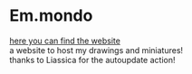 # Em.mondo
<a href="https://emmabelotti.neocities.org">here you can find the website</a> <br>
 a website to host my drawings and miniatures! <br>
thanks to Liassica for the autoupdate action!
